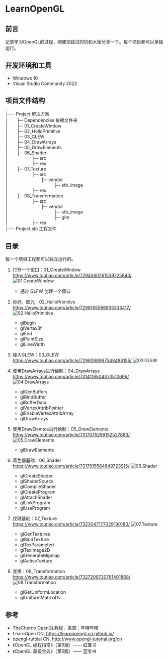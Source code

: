 # LearnOpenGL

## 前言
记录学习OpenGL的过程，顺便把踩过的坑和大家分享一下。每个项目都可以单独运行。

## 开发环境和工具
- Windows 10
- Visual Studio Community 2022

## 项目文件结构
├── Project	解决方案<br>
│&ensp;&ensp;&ensp;&ensp;├─ Dependencies 依赖文件夹<br>
│&ensp;&ensp;&ensp;&ensp;├─ 01_CreateWindow<br>
│&ensp;&ensp;&ensp;&ensp;├─ 02_HelloPrimitive<br>
│&ensp;&ensp;&ensp;&ensp;├─ 03_GLEW<br>
│&ensp;&ensp;&ensp;&ensp;├─ 04_DrawArrays<br>
│&ensp;&ensp;&ensp;&ensp;├─ 05_DrawElements<br>
│&ensp;&ensp;&ensp;&ensp;├─ 06_Shader<br>
│&ensp;&ensp;&ensp;&ensp;&ensp;&ensp;&ensp;&ensp;&ensp;&ensp;&ensp;├─ src<br>
│&ensp;&ensp;&ensp;&ensp;&ensp;&ensp;&ensp;&ensp;&ensp;&ensp;&ensp;├─ res<br>
│&ensp;&ensp;&ensp;&ensp;├─ 07_Texture<br>
│&ensp;&ensp;&ensp;&ensp;&ensp;&ensp;&ensp;&ensp;&ensp;&ensp;&ensp;├─ src<br>
│&ensp;&ensp;&ensp;&ensp;&ensp;&ensp;&ensp;&ensp;&ensp;&ensp;&ensp;&ensp;&ensp;&ensp;&ensp;├─ vendor<br>
│&ensp;&ensp;&ensp;&ensp;&ensp;&ensp;&ensp;&ensp;&ensp;&ensp;&ensp;&ensp;&ensp;&ensp;&ensp;&ensp;&ensp;&ensp;&ensp;&ensp;&ensp;├─ stb_image<br>
│&ensp;&ensp;&ensp;&ensp;&ensp;&ensp;&ensp;&ensp;&ensp;&ensp;&ensp;├─ res<br>
│&ensp;&ensp;&ensp;&ensp;├─ 08_Transformation<br>
│&ensp;&ensp;&ensp;&ensp;&ensp;&ensp;&ensp;&ensp;&ensp;&ensp;&ensp;├─ src<br>
│&ensp;&ensp;&ensp;&ensp;&ensp;&ensp;&ensp;&ensp;&ensp;&ensp;&ensp;&ensp;&ensp;&ensp;&ensp;├─ vendor<br>
│&ensp;&ensp;&ensp;&ensp;&ensp;&ensp;&ensp;&ensp;&ensp;&ensp;&ensp;&ensp;&ensp;&ensp;&ensp;&ensp;&ensp;&ensp;&ensp;&ensp;&ensp;├─ stb_image<br>
│&ensp;&ensp;&ensp;&ensp;&ensp;&ensp;&ensp;&ensp;&ensp;&ensp;&ensp;&ensp;&ensp;&ensp;&ensp;&ensp;&ensp;&ensp;&ensp;&ensp;&ensp;├─ glm<br>
│&ensp;&ensp;&ensp;&ensp;&ensp;&ensp;&ensp;&ensp;&ensp;&ensp;&ensp;├─ res<br>
├── Project.sln 工程文件<br>

## 目录
每一个项目工程都可以独立运行的。
1. 打开一个窗口：01_CreateWindow&emsp;&emsp;&emsp;&emsp;&emsp;&emsp;&emsp;https://www.toutiao.com/article/7294560261539725843/
![01.CreateWindow](https://github.com/zGameDeveloper/LearnOpenGL/blob/729808653e68e2f1256aada1cfdada11e3a36e43/doc/res/01.CreateWindow.png)    
    - 通过 GLFW 创建一个窗口
    
2. 你好，图元：02_HelloPrimitive&emsp;&emsp;&emsp;&emsp;&emsp;&emsp;&emsp;&emsp;https://www.toutiao.com/article/7298165586935333417/
![02.HelloPrimitive](https://github.com/zGameDeveloper/LearnOpenGL/blob/b4badf995d646e690d80e67d73ff6fe626c5cf8b/doc/res/02.HelloPrimitive.png)
    - glBegin
    - glVertex3f
    - glEnd
    - glPointSize
    - glLineWidth
    
3. 接入GLEW：03_GLEW&emsp;&emsp;&emsp;&emsp;&emsp;&emsp;&emsp;&emsp;&emsp;&emsp;&emsp;&emsp;https://www.toutiao.com/article/7299268967548486155/
![03.GLEW](https://github.com/zGameDeveloper/LearnOpenGL/blob/b4badf995d646e690d80e67d73ff6fe626c5cf8b/doc/res/03.GLEW.png)

4. 使用DrawArrays进行绘制：04_DrawArrays&emsp;&emsp;&emsp;https://www.toutiao.com/article/7314116504373510695/
![04.DrawArrays](https://github.com/zGameDeveloper/LearnOpenGL/blob/b4badf995d646e690d80e67d73ff6fe626c5cf8b/doc/res/04.DrawArrays.png)
    - glGenBuffers
    - glBindBuffer
    - glBufferData
    - glVertexAttribPointer
    - glEnableVertexAttribArray
    - glDrawArrays
5. 使用DrawElemtes进行绘制：05_DrawElements&emsp;https://www.toutiao.com/article/7317075299152527883/
![05.DrawElements](https://github.com/zGameDeveloper/LearnOpenGL/blob/b4badf995d646e690d80e67d73ff6fe626c5cf8b/doc/res/05.DrawElements.png)
    - glDrawElements
6. 着色器基础：06_Shader&emsp;&emsp;&emsp;&emsp;&emsp;&emsp;&emsp;&emsp;&emsp;&emsp;&emsp;https://www.toutiao.com/article/7317915584849723915/
![06.Shader](https://github.com/zGameDeveloper/LearnOpenGL/blob/b4badf995d646e690d80e67d73ff6fe626c5cf8b/doc/res/06.Shader.png)
    - glCreateShader
    - glShaderSource
    - glCompileShader
    - glCreateProgram
    - glAttachShader
    - glLinkProgram
    - glUseProgram
7. 纹理基础：07_Texture&emsp;&emsp;&emsp;&emsp;&emsp;&emsp;&emsp;&emsp;&emsp;&emsp;&emsp;&emsp;https://www.toutiao.com/article/7323047177029190180/
![07.Texture](https://github.com/zGameDeveloper/LearnOpenGL/blob/b4badf995d646e690d80e67d73ff6fe626c5cf8b/doc/res/07.Texture.png)
    - glGenTextures
    - glBindTexture
    - glTexParameteri
    - glTexImage2D
    - glGenerateMipmap
    - glActiveTexture
8. 变换：08_Transformation&emsp;&emsp;&emsp;&emsp;&emsp;&emsp;&emsp;&emsp;&emsp;&emsp;&emsp;https://www.toutiao.com/article/7327209720761401868/
![08.Transformation](https://github.com/zGameDeveloper/LearnOpenGL/blob/b4badf995d646e690d80e67d73ff6fe626c5cf8b/doc/res/08.Transformation.gif)
    - glGetUniformLocation
    - glUniformMatrix4fv
## 参考
- TheCherno OpenGL教程，来源：哔哩哔哩
- LearnOpen CN, https://learnopengl-cn.github.io/
- opengl-tutoial CN, http://www.opengl-tutorial.org/cn
- 《OpenGL 编程指南》（第9版）—— 红宝书
- 《OpenGL 超级宝典》（第5版）—— 蓝宝书